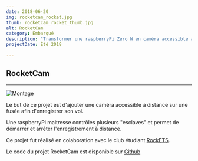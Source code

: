 ```yaml
---
date: 2018-06-20
img: rocketcam_rocket.jpg
thumb: rocketcam_rocket_thumb.jpg
alt: RocketCam
category: Embarqué
description: "Transformer une raspberryPi Zero W en caméra accessible à distance"
projectDate: Été 2018

---
```


## RocketCam

---

![Montage]({{site.baseurl}}/img/portfolio/rocketcam_montage.jpg)

Le but de ce projet est d'ajouter une caméra accessible à distance sur une fusée afin d'enregistrer son vol.


Une raspberryPi maitresse contrôles plusieurs "esclaves" et permet de démarrer et arrêter l'enregistrement à distance.

Ce projet fut réalisé en colaboration avec le club étudiant [RockETS](http://clubrockets.ca).

Le code du projet RocketCam est disponible sur [Github <i class="fa fa-github"></i>](https://github.com/ClubCedille/RocketCam)

